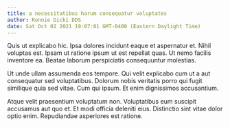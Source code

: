 ```yaml
---
title: a necessitatibus harum consequatur voluptates
author: Ronnie Dicki DDS
date: Sat Oct 02 2021 19:07:01 GMT-0400 (Eastern Daylight Time)
---
```

Quis ut explicabo hic. Ipsa dolores incidunt eaque et aspernatur et. Nihil voluptas est. Ipsam ut ratione ipsum ut est repellat quas. Ut nemo facilis inventore ea. Beatae laborum perspiciatis consequuntur molestias.

 Ut unde ullam assumenda eos tempore. Qui velit explicabo cum ut a aut consequatur sed voluptatibus. Dolorum nobis veritatis porro qui fugit similique quia sed vitae. Cum qui ipsum. Et enim dignissimos accusantium.

 Atque velit praesentium voluptatum non. Voluptatibus eum suscipit accusamus aut quo et. Et modi officia deleniti eius. Distinctio sint vitae dolor optio enim. Repudiandae asperiores est ratione.